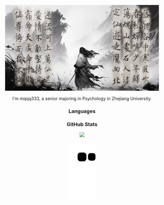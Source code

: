 <div align="center"> <img src="https://github.com/mqqq333/Images/blob/3c0356dae72b6fc3d0eac6de7d3455227d010f93/blob/main/banner.jfif" /> </div>
<p>
</p>
<p align="center">
I'm mqqq333, a senior majoring in Psychology in Zhejiang University.
</p>
<h3 align="center">Languages</h3>

<h3 align="center">GitHub Stats</h3>
<div align="center"> <img src="https://github-readme-stats.vercel.app/api?username=mqqq333" /> </div>

<div align="center">

![](https://raw.githubusercontent.com/mqqq333/mqqq333/main/assets/github-contribution-grid-snake.svg)

</div>
